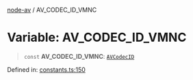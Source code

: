 [node-av](../globals.md) / AV\_CODEC\_ID\_VMNC

# Variable: AV\_CODEC\_ID\_VMNC

> `const` **AV\_CODEC\_ID\_VMNC**: [`AVCodecID`](../type-aliases/AVCodecID.md)

Defined in: [constants.ts:150](https://github.com/seydx/av/blob/f8631fc881b394300b1479f511d55cf1c370a87f/src/constants/constants.ts#L150)
